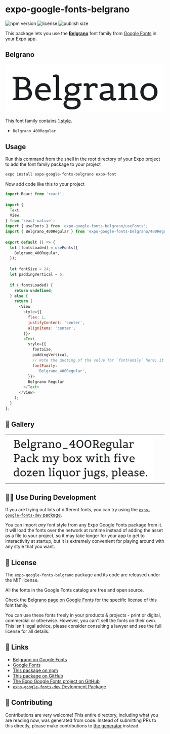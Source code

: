 # expo-google-fonts-belgrano

![npm version](https://flat.badgen.net/npm/v/expo-google-fonts-belgrano)
![license](https://flat.badgen.net/github/license/expo/google-fonts)
![publish size](https://flat.badgen.net/packagephobia/install/expo-google-fonts-belgrano)

This package lets you use the [**Belgrano**](https://fonts.google.com/specimen/Belgrano) font family from [Google Fonts](https://fonts.google.com/) in your Expo app.

## Belgrano

![Belgrano](./font-family.png)

This font family contains [1 style](#-gallery).

- `Belgrano_400Regular`

## Usage

Run this command from the shell in the root directory of your Expo project to add the font family package to your project
```sh
expo install expo-google-fonts-belgrano expo-font
```

Now add code like this to your project
```js
import React from 'react';

import {
  Text,
  View,
} from 'react-native';
import { useFonts } from 'expo-google-fonts-belgrano/useFonts';
import { Belgrano_400Regular } from 'expo-google-fonts-belgrano/400Regular';

export default () => {
  let [fontsLoaded] = useFonts({
    Belgrano_400Regular,
  });

  let fontSize = 24;
  let paddingVertical = 6;

  if (!fontsLoaded) {
    return undefined;
  } else {
    return (
      <View
        style={{
          flex: 1,
          justifyContent: 'center',
          alignItems: 'center',
        }}>
        <Text
          style={{
            fontSize,
            paddingVertical,
            // Note the quoting of the value for `fontFamily` here; it expects a string!
            fontFamily:
              'Belgrano_400Regular',
          }}>
          Belgrano Regular
        </Text>
      </View>
    );
  }
};

```

## 🔡 Gallery


||||
|-|-|-|
|![Belgrano_400Regular](.//400Regular/Belgrano_400Regular.ttf.png)||||


## 👩‍💻 Use During Development

If you are trying out lots of different fonts, you can try using the [`expo-google-fonts-dev` package](https://github.com/freeboub/google-fonts/tree/master/font-packages/dev#readme).

You can import *any* font style from any Expo Google Fonts package from it. It will load the fonts
over the network at runtime instead of adding the asset as a file to your project, so it may take longer
for your app to get to interactivity at startup, but it is extremely convenient
for playing around with any style that you want.

## 📖 License

The `expo-google-fonts-belgrano` package and its code are released under the MIT license.

All the fonts in the Google Fonts catalog are free and open source.

Check the [Belgrano page on Google Fonts](https://fonts.google.com/specimen/Belgrano) for the specific license of this font family.

You can use these fonts freely in your products & projects - print or digital, commercial or otherwise. However, you can't sell the fonts on their own. This isn't legal advice, please consider consulting a lawyer and see the full license for all details.

## 🔗 Links

- [Belgrano on Google Fonts](https://fonts.google.com/specimen/Belgrano)
- [Google Fonts](https://fonts.google.com/)
- [This package on npm](https://www.npmjs.com/package/expo-google-fonts-belgrano)
- [This package on GitHub](https://github.com/freeboub/google-fonts/tree/master/font-packages/belgrano)
- [The Expo Google Fonts project on GitHub](https://github.com/freeboub/google-fonts)
- [`expo-google-fonts-dev` Devlopment Package](https://github.com/freeboub/google-fonts/tree/master/font-packages/dev)

## 🤝 Contributing

Contributions are very welcome! This entire directory, including what you are reading now, was generated from code. Instead of submitting PRs to this directly, please make contributions to [the generator](https://github.com/freeboub/google-fonts/tree/master/packages/generator) instead.

